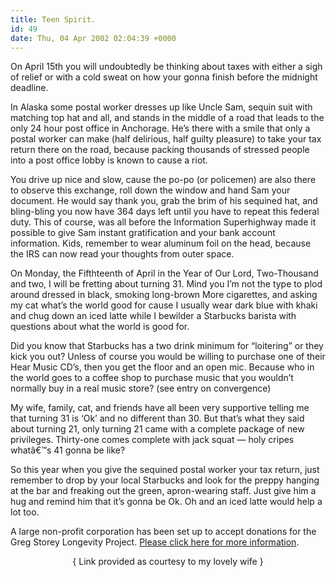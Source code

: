 ```yaml
---
title: Teen Spirit.
id: 49
date: Thu, 04 Apr 2002 02:04:39 +0000
---
```


On April 15th you will undoubtedly be thinking about taxes with either a sigh of relief or with a cold sweat on how your gonna finish before the midnight deadline.  

In Alaska some postal worker dresses up like Uncle Sam, sequin suit with matching top hat and all, and stands in the middle of a road that leads to the only 24 hour post office in Anchorage. He’s there with a smile that only a postal worker can make (half delirious, half guilty pleasure) to take your tax return there on the road, because packing thousands of stressed people into a post office lobby is known to cause a riot.  

You drive up nice and slow, cause the po-po (or policemen) are also there to observe this exchange, roll down the window and hand Sam your document. He would say thank you, grab the brim of his sequined hat, and bling-bling you now have 364 days left until you have to repeat this federal duty. This of course, was all before the Information Superhighway made it possible to give Sam instant gratification and your bank account information. Kids, remember to wear aluminum foil on the head, because the IRS can now read your thoughts from outer space.  

On Monday, the Fifthteenth of April in the Year of Our Lord, Two-Thousand and two, I will be fretting about turning 31. Mind you I’m not the type to plod around dressed in black, smoking long-brown More cigarettes, and asking my cat what’s the world good for cause I usually wear dark blue with khaki and chug down an iced latte while I bewilder a Starbucks barista with questions about what the world is good for.  

Did you know that Starbucks has a two drink minimum for “loitering” or they kick you out? Unless of course you would be willing to purchase one of their Hear Music CD’s, then you get the floor and an open mic. Because who in the world goes to a coffee shop to purchase music that you wouldn’t normally buy in a real music store? (see entry on convergence)  

My wife, family, cat, and friends have all been very supportive telling me that turning 31 is ‘Ok’ and no different than 30. But that’s what they said about turning 21, only turning 21 came with a complete package of new privileges. Thirty-one comes complete with jack squat — holy cripes whatâ€™s 41 gonna be like?  

So this year when you give the sequined postal worker your tax return, just remember to drop by your local Starbucks and look for the preppy hanging at the bar and freaking out the green, apron-wearing staff. Just give him a hug and remind him that it’s gonna be Ok. Oh and an iced latte would help a lot too.  

A large non-profit corporation has been set up to accept donations for the Greg Storey Longevity Project. [Please click here for more information](http://www.amazon.com/exec/obidos/registry/3DXT5N5N70082/104-6906965-2157555).



<div align="center">{ Link provided as courtesy to my lovely wife }</div>

